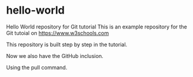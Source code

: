 # hello-world
Hello World repository for Git tutorial
This is an example repository for the Git tutoial on https://www.w3schools.com

This repository is built step by step in the tutorial.

Now we also have the GitHub inclusion.

Using the pull command.
